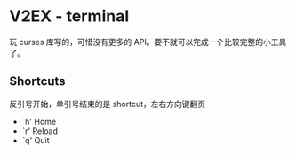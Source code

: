 # V2EX - terminal

玩 curses 库写的，可惜没有更多的 API，要不就可以完成一个比较完整的小工具了。

## Shortcuts
反引号开始，单引号结束的是 shortcut，左右方向键翻页

  * `h' Home
  * `r' Reload
  * `q' Quit

